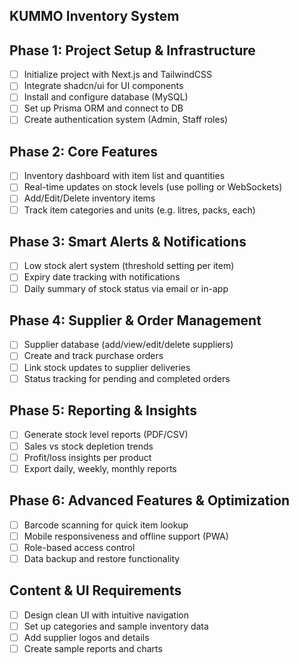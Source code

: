 ## KUMMO Inventory System  

## Phase 1: Project Setup & Infrastructure
- [ ] Initialize project with Next.js and TailwindCSS
- [ ] Integrate shadcn/ui for UI components
- [ ] Install and configure database (MySQL)
- [ ] Set up Prisma ORM and connect to DB
- [ ] Create authentication system (Admin, Staff roles)

## Phase 2: Core Features
- [ ] Inventory dashboard with item list and quantities
- [ ] Real-time updates on stock levels (use polling or WebSockets)
- [ ] Add/Edit/Delete inventory items
- [ ] Track item categories and units (e.g. litres, packs, each)

## Phase 3: Smart Alerts & Notifications
- [ ] Low stock alert system (threshold setting per item)
- [ ] Expiry date tracking with notifications
- [ ] Daily summary of stock status via email or in-app

## Phase 4: Supplier & Order Management
- [ ] Supplier database (add/view/edit/delete suppliers)
- [ ] Create and track purchase orders
- [ ] Link stock updates to supplier deliveries
- [ ] Status tracking for pending and completed orders

## Phase 5: Reporting & Insights
- [ ] Generate stock level reports (PDF/CSV)
- [ ] Sales vs stock depletion trends
- [ ] Profit/loss insights per product
- [ ] Export daily, weekly, monthly reports

## Phase 6: Advanced Features & Optimization
- [ ] Barcode scanning for quick item lookup
- [ ] Mobile responsiveness and offline support (PWA)
- [ ] Role-based access control
- [ ] Data backup and restore functionality

## Content & UI Requirements
- [ ] Design clean UI with intuitive navigation
- [ ] Set up categories and sample inventory data
- [ ] Add supplier logos and details
- [ ] Create sample reports and charts
